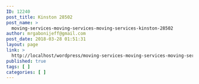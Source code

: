 ```yaml
---
ID: 12240
post_title: Kinston 28502
post_name: >
  moving-services-moving-services-moving-services-kinston-28502
author: mrgabonijeff@gmail.com
post_date: 2018-03-28 01:51:31
layout: page
link: >
  http://localhost/wordpress/moving-services-moving-services-moving-services-kinston-28502/
published: true
tags: [ ]
categories: [ ]
---
```

